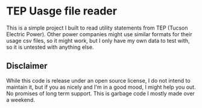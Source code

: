 # TEP Uasge file reader

This is a simple project I built to read utility statements from TEP (Tucson Electric Power).
Other power companies might use similar formats for their usage csv files, so it might work, but I only have my own data to test with, so it is untested with anything else.

## Disclaimer

While this code is release under an open source license, I do not intend to maintain it, but if you as nicely and I'm in a good mood, I might help you out.
No promises of long term support.
This is garbage code I mostly made over a weekend.
